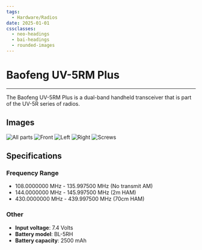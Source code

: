 ```yaml
---
tags:
  - Hardware/Radios
date: 2025-01-01
cssclasses:
  - neo-headings
  - bai-headings
  - rounded-images
---
```

# Baofeng UV-5RM Plus

***

The Baofeng UV-5RM Plus is a dual-band handheld transceiver that is part of the UV-5R series of radios.

## Images

![All parts](UV-5RM_Plus_all_parts.jpeg)
![Front](UV-5RM_Plus_front.jpeg)
![Left](UV-5RM_Plus_left.jpeg)
![Right](UV-5RM_Plus_right.jpeg)
![Screws](UV-5RM_Plus_screws.jpeg)

## Specifications

### Frequency Range

- 108.0000000 MHz - 135.997500 MHz (No transmit AM)
- 144.0000000 MHz - 145.997500 MHz (2m HAM)
- 430.0000000 MHz - 439.997500 MHz (70cm HAM)

### Other

- **Input voltage**: 7.4 Volts
- **Battery model**: BL-5RH
- **Battery capacity**: 2500 mAh